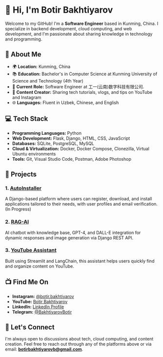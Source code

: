# 👋 Hi, I'm Botir Bakhtiyarov

Welcome to my GitHub! I'm a **Software Engineer** based in Kunming, China. I specialize in backend development, cloud computing, and web development, and I'm passionate about sharing knowledge in technology and programming.

## 🚀 About Me

- 🌍 **Location:** Kunming, China
- 📚 **Education:** Bachelor's in Computer Science at Kunming University of Science and Technology (4th Year)
- 💼 **Current Role:** Software Engineer at 工一(云南)数字科技有限公司.
- 🎥 **Content Creator:** Sharing tech tutorials, vlogs, and tips on YouTube and Instagram
- 🌐 **Languages:** Fluent in Uzbek, Chinese, and English

## 💻 Tech Stack

- **Programming Languages:** Python
- **Web Development:** Flask, Django, HTML, CSS, JavaScript
- **Databases:** SQLite, PostgreSQL, MySQL
- **Cloud & Virtualization:** Docker, Docker Compose, Clonezilla, Virtual Ubuntu environments
- **Tools:** Git, Visual Studio Code, Postman, Adobe Photoshop

## 🔧 Projects

### 1. **[AutoInstaller](https://github.com/BotirBakhtiyarov/AutoInstaller_django)**  
   A Django-based platform where users can register, download, and install applications tailored to their needs, with user profiles and email verification. (In Progress)

### 2. **[RAG-AI](https://github.com/BotirBakhtiyarov/RAG_AI.git)**   
   AI chatbot with knowledge base, GPT-4, and DALL-E integration for dynamic responses and image generation via Django REST API.

### 3. **[YouTube Assistant](https://github.com/BotirBakhtiyarov/youtube._assistant_langchain.git)**
   Built using Streamlit and LangChain, this assistant helps users quickly find and organize content on YouTube.

## 📺 Find Me On

- **Instagram:** [@botir.bakhtiyarov](https://www.instagram.com/botir.bakhtiyarov/)  
- **YouTube:** [Botir Bakhtiyarov](https://www.youtube.com/@botirbakhtiyarov)  
- **LinkedIn:** [LinkedIn Profile](https://www.linkedin.com/in/botir-bakhtiyarov-856a83243)  
- **Telegram:** [@BakhtiyarovBotir](https://t.me/BakhtiyarovBotir)

## 💬 Let's Connect

I'm always open to discussions about tech, cloud computing, and content creation. Feel free to reach out through any of the platforms above or via email: **botirbakhtiyarovb@gmail.com**.

<!--
**BotirBakhtiyarov/BotirBakhtiyarov** is a ✨ _special_ ✨ repository because its `README.md` (this file) appears on your GitHub profile.

Here are some ideas to get you started:

- 🔭 I’m currently working on ...
- 🌱 I’m currently learning ...
- 👯 I’m looking to collaborate on ...
- 🤔 I’m looking for help with ...
- 💬 Ask me about ...
- 📫 How to reach me: ...
- 😄 Pronouns: ...
- ⚡ Fun fact: ...
-->
